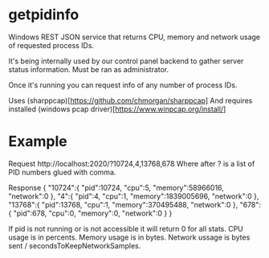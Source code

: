 # getpidinfo

Windows REST JSON service that returns CPU, memory and network usage of requested process IDs.

It's being internally used by our control panel backend to gather server status information.
Must be ran as administrator.

Once it's running you can request info of any number of process IDs.

Uses (sharppcap)[https://github.com/chmorgan/sharppcap]
And requires installed (windows pcap driver)[https://www.winpcap.org/install/]

# Example

Request
http://localhost:2020/?10724,4,13768,678
Where after ? is a list of PID numbers glued with comma.

Response
{
	"10724":{ "pid":10724, "cpu":5, "memory":58966016, "network":0 },
	"4":{ "pid":4, "cpu":1, "memory":1839005696, "network":0 },
	"13768":{ "pid":13768, "cpu":1, "memory":370495488, "network":0 },
	"678":{ "pid":678, "cpu":0, "memory":0, "network":0 }
}

If pid is not running or is not accessible it will return 0 for all stats.
CPU usage is in percents.
Memory usage is in bytes.
Network ussage is bytes sent / secondsToKeepNetworkSamples.
